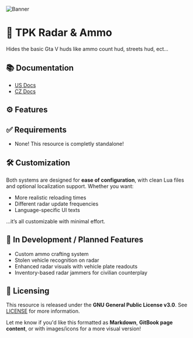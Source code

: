![Banner](https://i.imgur.com/xvssHyX.png)

# 🎯 TPK Radar & Ammo

Hides the basic Gta V huds like ammo count hud, streets hud, ect...


## 📚 Documentation

* [US Docs](https://tentypeeek.gitbook.io/undv/script/radar-and-ammo)
* [CZ Docs](https://tentypeeek.gitbook.io/undv/cz/script/radar-and-ammo)


## ⚙️ Features


## ✅ Requirements

* None! This resource is completly standalone!

## 🛠️ Customization

Both systems are designed for **ease of configuration**, with clean Lua files and optional localization support. Whether you want:

* More realistic reloading times
* Different radar update frequencies
* Language-specific UI texts

…it’s all customizable with minimal effort.


## 🧪 In Development / Planned Features

* Custom ammo crafting system
* Stolen vehicle recognition on radar
* Enhanced radar visuals with vehicle plate readouts
* Inventory-based radar jammers for civilian counterplay


## 🧾 Licensing

This resource is released under the **GNU General Public License v3.0**.
See [LICENSE](https://www.gnu.org/licenses/gpl-3.0.html) for more information.

Let me know if you'd like this formatted as **Markdown**, **GitBook page content**, or with images/icons for a more visual version!
